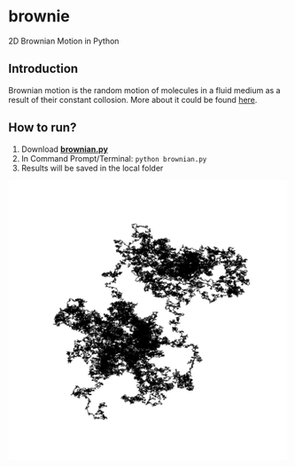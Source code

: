 # brownie
2D Brownian Motion in Python

## Introduction
Brownian motion is the random motion of molecules in a fluid medium as a result of their constant collosion. More about it could be found [here](https://en.wikipedia.org/wiki/Brownian_motion).

## How to run?
1. Download [**brownian.py**](https://github.com/314arhaam/brownie/blob/main/brownian.py) 
2. In Command Prompt/Terminal: `python brownian.py`
3. Results will be saved in the local folder

![a sample result of the code](https://github.com/314arhaam/brownie/blob/main/sample-output/Brownian-Thu-Oct-14-002852-2021.png)
